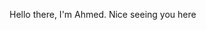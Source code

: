 Hello there, I'm Ahmed. Nice seeing you here

<!---
ahmE1053/ahmE1053 is a ✨ special ✨ repository because its `README.md` (this file) appears on your GitHub profile.
You can click the Preview link to take a look at your changes.
--->
